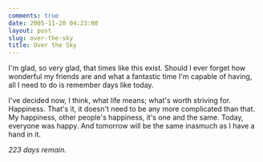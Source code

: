 ```yaml
---
comments: true
date: 2005-11-20 04:23:00
layout: post
slug: over-the-sky
title: Over the Sky
---
```


I'm glad, so very glad, that times like this exist.  Should I ever forget how wonderful my friends are and what a fantastic time I'm capable of having, all I need to do is remember days like today.  

I've decided now, I think, what life means; what's worth striving for.  Happiness.  That's it, it doesn't need to be any more complicated than that.  My happiness, other people's happiness, it's one and the same.  Today, everyone was happy.  And tomorrow will be the same inasmuch as I have a hand in it.  

<i>223 days remain.</i>
